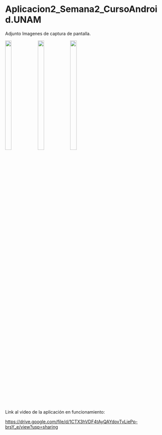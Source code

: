 # Aplicacion2_Semana2_CursoAndroid.UNAM
Adjunto Imagenes de captura de pantalla.
<div>
<img src="https://mwebdevelopers.com/CURSO/1Mathias.jpg" width="20%" height="30%">
<img src="https://mwebdevelopers.com/CURSO/2mathias.jpg" width="20%" height="30%">
<img src="https://mwebdevelopers.com/CURSO/3mathias.jpg" width="20%" height="30%">
</div>

Link al video de la aplicación en funcionamiento: 

https://drive.google.com/file/d/1CTX3hVDF4tAyQAYdovTvLiePp-brsY_e/view?usp=sharing
